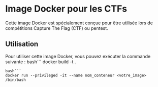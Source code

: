 # Image Docker pour les CTFs

Cette image Docker est spécialement conçue pour être utilisée lors de compétitions Capture The Flag (CTF) ou pentest.

## Utilisation

Pour utiliser cette image Docker, vous pouvez exécuter la commande suivante :
bash```
docker build -t <nomdelimage> .
``` Puis
bash```
docker run --privileged -it --name nom_conteneur <votre_image> /bin/bash
```
